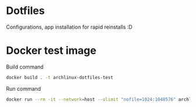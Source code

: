 # Dotfiles
Configurations, app installation for rapid reinstalls :D


# Docker test image

Build command
```bash
docker build . -t archlinux-dotfiles-test
```

Run command
```bash
docker run --rm -it --network=host --ulimit "nofile=1024:1048576" archlinux-dotfiles-test
```